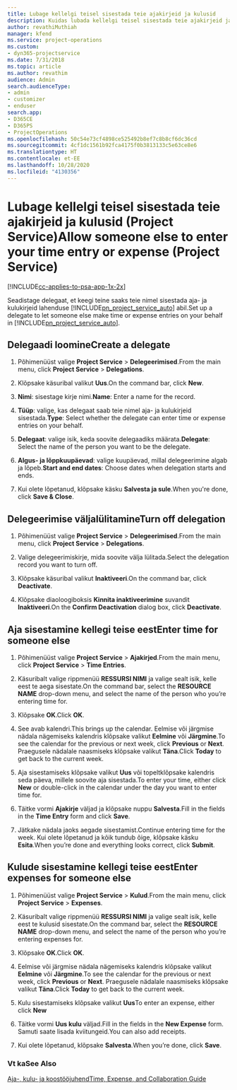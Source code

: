 ```yaml
---
title: Lubage kellelgi teisel sisestada teie ajakirjeid ja kulusid
description: Kuidas lubada kellelgi teisel sisestada teie ajakirjeid ja kulusid Project Service’is?
author: revathiMuthiah
manager: kfend
ms.service: project-operations
ms.custom:
- dyn365-projectservice
ms.date: 7/31/2018
ms.topic: article
ms.author: revathim
audience: Admin
search.audienceType:
- admin
- customizer
- enduser
search.app:
- D365CE
- D365PS
- ProjectOperations
ms.openlocfilehash: 50c54e73cf4898ce525492b8ef7c8b8cf6dc36cd
ms.sourcegitcommit: 4cf1dc1561b92fca4175f0b3813133c5e63ce8e6
ms.translationtype: HT
ms.contentlocale: et-EE
ms.lasthandoff: 10/28/2020
ms.locfileid: "4130356"
---
```

# <a name="allow-someone-else-to-enter-your-time-entry-or-expense-project-service"></a><span data-ttu-id="6e264-103">Lubage kellelgi teisel sisestada teie ajakirjeid ja kulusid (Project Service)</span><span class="sxs-lookup"><span data-stu-id="6e264-103">Allow someone else to enter your time entry or expense (Project Service)</span></span>

[!INCLUDE[cc-applies-to-psa-app-1x-2x](../includes/cc-applies-to-psa-app-1x-2x.md)]

<span data-ttu-id="6e264-104">Seadistage delegaat, et keegi teine saaks teie nimel sisestada aja- ja kulukirjeid lahenduse [!INCLUDE[pn_project_service_auto](../includes/pn-project-service-auto.md)] abil.</span><span class="sxs-lookup"><span data-stu-id="6e264-104">Set up a delegate to let someone else make time or expense entries on your behalf in [!INCLUDE[pn_project_service_auto](../includes/pn-project-service-auto.md)].</span></span>  
  
## <a name="create-a-delegate"></a><span data-ttu-id="6e264-105">Delegaadi loomine</span><span class="sxs-lookup"><span data-stu-id="6e264-105">Create a delegate</span></span>  
  
1.  <span data-ttu-id="6e264-106">Põhimenüüst valige **Project Service** > **Delegeerimised**.</span><span class="sxs-lookup"><span data-stu-id="6e264-106">From the main menu, click **Project Service** > **Delegations**.</span></span>  
  
2.  <span data-ttu-id="6e264-107">Klõpsake käsuribal valikut **Uus**.</span><span class="sxs-lookup"><span data-stu-id="6e264-107">On the command bar, click **New**.</span></span>  
  
3. <span data-ttu-id="6e264-108">**Nimi**: sisestage kirje nimi.</span><span class="sxs-lookup"><span data-stu-id="6e264-108">**Name**: Enter a name for the record.</span></span>  
  
4. <span data-ttu-id="6e264-109">**Tüüp**: valige, kas delegaat saab teie nimel aja- ja kulukirjeid sisestada.</span><span class="sxs-lookup"><span data-stu-id="6e264-109">**Type**: Select whether the delegate can enter time or expense entries on your behalf.</span></span>  
  
5. <span data-ttu-id="6e264-110">**Delegaat**: valige isik, keda soovite delegaadiks määrata.</span><span class="sxs-lookup"><span data-stu-id="6e264-110">**Delegate**: Select the name of the person you want to be the delegate.</span></span>  
  
6. <span data-ttu-id="6e264-111">**Algus- ja lõppkuupäevad**: valige kuupäevad, millal delegeerimine algab ja lõpeb.</span><span class="sxs-lookup"><span data-stu-id="6e264-111">**Start and end dates**: Choose dates when delegation starts and ends.</span></span>  
  
7.  <span data-ttu-id="6e264-112">Kui olete lõpetanud, klõpsake käsku **Salvesta ja sule**.</span><span class="sxs-lookup"><span data-stu-id="6e264-112">When you're done, click **Save & Close**.</span></span>  
  
## <a name="turn-off-delegation"></a><span data-ttu-id="6e264-113">Delegeerimise väljalülitamine</span><span class="sxs-lookup"><span data-stu-id="6e264-113">Turn off delegation</span></span>  
  
1.  <span data-ttu-id="6e264-114">Põhimenüüst valige **Project Service** > **Delegeerimised**.</span><span class="sxs-lookup"><span data-stu-id="6e264-114">From the main menu, click **Project Service** > **Delegations**.</span></span>  
  
2.  <span data-ttu-id="6e264-115">Valige delegeerimiskirje, mida soovite välja lülitada.</span><span class="sxs-lookup"><span data-stu-id="6e264-115">Select the delegation record you want to turn off.</span></span>  
  
3.  <span data-ttu-id="6e264-116">Klõpsake käsuribal valikut **Inaktiveeri**.</span><span class="sxs-lookup"><span data-stu-id="6e264-116">On the command bar, click **Deactivate**.</span></span>  
  
4.  <span data-ttu-id="6e264-117">Klõpsake diaoloogiboksis **Kinnita inaktiveerimine** suvandit **Inaktiveeri**.</span><span class="sxs-lookup"><span data-stu-id="6e264-117">On the **Confirm Deactivation** dialog box, click **Deactivate**.</span></span>  
  
## <a name="enter-time-for-someone-else"></a><span data-ttu-id="6e264-118">Aja sisestamine kellegi teise eest</span><span class="sxs-lookup"><span data-stu-id="6e264-118">Enter time for someone else</span></span>  
  
1.  <span data-ttu-id="6e264-119">Põhimenüüst valige **Project Service** > **Ajakirjed**.</span><span class="sxs-lookup"><span data-stu-id="6e264-119">From the main menu, click **Project Service** > **Time Entries**.</span></span>  
  
2.  <span data-ttu-id="6e264-120">Käsuribalt valige rippmenüü **RESSURSI NIMI** ja valige sealt isik, kelle eest te aega sisestate.</span><span class="sxs-lookup"><span data-stu-id="6e264-120">On the command bar, select the **RESOURCE NAME** drop-down menu, and select the name of the person who you’re entering time for.</span></span>  
  
3.  <span data-ttu-id="6e264-121">Klõpsake **OK**.</span><span class="sxs-lookup"><span data-stu-id="6e264-121">Click **OK**.</span></span>  
  
4.  <span data-ttu-id="6e264-122">See avab kalendri.</span><span class="sxs-lookup"><span data-stu-id="6e264-122">This brings up the calendar.</span></span> <span data-ttu-id="6e264-123">Eelmise või järgmise nädala nägemiseks kalendris klõpsake valikut **Eelmine** või **Järgmine**.</span><span class="sxs-lookup"><span data-stu-id="6e264-123">To see the calendar for the previous or next week, click **Previous** or **Next**.</span></span> <span data-ttu-id="6e264-124">Praegusele nädalale naasmiseks klõpsake valikut **Täna**.</span><span class="sxs-lookup"><span data-stu-id="6e264-124">Click **Today** to get back to the current week.</span></span>  
  
5.  <span data-ttu-id="6e264-125">Aja sisestamiseks klõpsake valikut **Uus** või topeltklõpsake kalendris seda päeva, millele soovite aja sisestada.</span><span class="sxs-lookup"><span data-stu-id="6e264-125">To enter your time, either click **New** or double-click in the calendar under the day you want to enter time for.</span></span>  
  
6.  <span data-ttu-id="6e264-126">Täitke vormi **Ajakirje** väljad ja klõpsake nuppu **Salvesta**.</span><span class="sxs-lookup"><span data-stu-id="6e264-126">Fill in the fields in the **Time Entry** form and click **Save**.</span></span>  
  
7.  <span data-ttu-id="6e264-127">Jätkake nädala jaoks aegade sisestamist.</span><span class="sxs-lookup"><span data-stu-id="6e264-127">Continue entering time for the week.</span></span> <span data-ttu-id="6e264-128">Kui olete lõpetanud ja kõik tundub õige, klõpsake käsku **Esita**.</span><span class="sxs-lookup"><span data-stu-id="6e264-128">When you’re done and everything looks correct, click **Submit**.</span></span>  
  
## <a name="enter-expenses-for-someone-else"></a><span data-ttu-id="6e264-129">Kulude sisestamine kellegi teise eest</span><span class="sxs-lookup"><span data-stu-id="6e264-129">Enter expenses for someone else</span></span>  
  
1.  <span data-ttu-id="6e264-130">Põhimenüüst valige **Project Service** > **Kulud**.</span><span class="sxs-lookup"><span data-stu-id="6e264-130">From the main menu, click **Project Service** > **Expenses**.</span></span>  
  
2.  <span data-ttu-id="6e264-131">Käsuribalt valige rippmenüü **RESSURSI NIMI** ja valige sealt isik, kelle eest te kulusid sisestate.</span><span class="sxs-lookup"><span data-stu-id="6e264-131">On the command bar, select the **RESOURCE NAME** drop-down menu, and select the name of the person who you’re entering expenses for.</span></span>  
  
3.  <span data-ttu-id="6e264-132">Klõpsake **OK**.</span><span class="sxs-lookup"><span data-stu-id="6e264-132">Click **OK**.</span></span>  
  
4.  <span data-ttu-id="6e264-133">Eelmise või järgmise nädala nägemiseks kalendris klõpsake valikut **Eelmine** või **Järgmine**.</span><span class="sxs-lookup"><span data-stu-id="6e264-133">To see the calendar for the previous or next week, click **Previous** or **Next**.</span></span> <span data-ttu-id="6e264-134">Praegusele nädalale naasmiseks klõpsake valikut **Täna**.</span><span class="sxs-lookup"><span data-stu-id="6e264-134">Click **Today** to get back to the current week.</span></span>  
  
5.  <span data-ttu-id="6e264-135">Kulu sisestamiseks klõpsake valikut **Uus**</span><span class="sxs-lookup"><span data-stu-id="6e264-135">To enter an expense, either click **New**</span></span>  
  
6.  <span data-ttu-id="6e264-136">Täitke vormi **Uus kulu** väljad.</span><span class="sxs-lookup"><span data-stu-id="6e264-136">Fill in the fields in the **New Expense** form.</span></span> <span data-ttu-id="6e264-137">Samuti saate lisada kviitungeid.</span><span class="sxs-lookup"><span data-stu-id="6e264-137">You can also add receipts.</span></span>  
  
7.  <span data-ttu-id="6e264-138">Kui olete lõpetanud, klõpsake **Salvesta**.</span><span class="sxs-lookup"><span data-stu-id="6e264-138">When you’re done, click **Save**.</span></span>  
  
### <a name="see-also"></a><span data-ttu-id="6e264-139">Vt ka</span><span class="sxs-lookup"><span data-stu-id="6e264-139">See Also</span></span>  
 [<span data-ttu-id="6e264-140">Aja-, kulu- ja koostööjuhend</span><span class="sxs-lookup"><span data-stu-id="6e264-140">Time, Expense, and Collaboration Guide</span></span>](../psa/time-expense-collaboration-guide.md)
